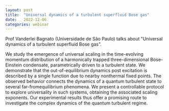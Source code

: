 ```yaml
---
layout: post
title:  "Universal dynamics of a turbulent superfluid Bose gas"
date:   2022-12-06
categories: webinar
---
```

Prof Vanderlei Bagnato (Universidade de São Paulo) talks about "Universal dynamics of a turbulent superfluid Bose gas".


We study the emergence of universal scaling in the time-evolving momentum distribution of a harmonically trapped three-dimensional Bose-Einstein condensate, parametrically driven to a turbulent state. We demonstrate that the out-of-equilibrium dynamics post excitation is described by a single function due to nearby nonthermal fixed points. The observed behavior connects the dynamics of a quantum turbulent state to several far-fromequilibrium phenomena. We present a controllable protocol to explore universality in such systems, obtaining the associated scaling exponents. Our experimental results thus offer a promising route to investigate the complex dynamics of the quantum turbulent regime.


